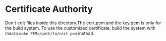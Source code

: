 # Certificate Authority

Don't edit files inside this directory.The cert.pem and the key.pem is only for the build system.
To use the customized certificate, build the system with macro `make PEM=/path/to/cert.pem` instead.
